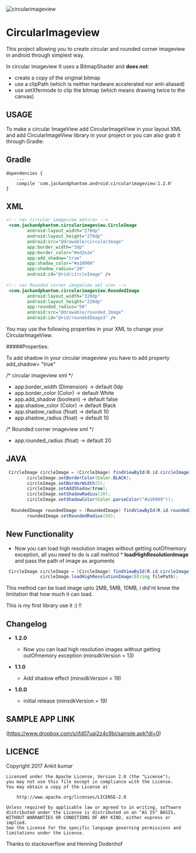 ![circularimageview](https://user-images.githubusercontent.com/22986571/30037960-998918f8-91dd-11e7-904e-dd9252349788.png)


# CircularImageview
This project allowing you to create circular and rounded corner imageview in android through simplest way.

In circular imageview It uses a BitmapShader and **does not**:
* create a copy of the original bitmap
* use a clipPath (which is neither hardware accelerated nor anti-aliased)
* use setXfermode to clip the bitmap (which means drawing twice to the canvas)

USAGE
-----
To make a circular ImageView add CircularImageView in your layout XML and add CircularImageView library in your project or you can also grab it through Gradle:

Gradle
------
```
dependencies {
    ...
    compile 'com.jackandphantom.android:circularimageview:1.2.0'
}
```
XML
-----

```xml
<!-- <a> circular imageview xml</a> -->
 <com.jackandphantom.circularimageview.CircleImage
        android:layout_width="270dp"
        android:layout_height="270dp"
        android:src="@drawable/circularImage"
        app:border_width="3dp"
        app:border_color="#ed2e2e"
        app:add_shadow="true"
        app:shadow_color="#a10909"
        app:shadow_radius="20"
        android:id="@+id/circleImage" />
        
<!-- <a> Rounded corner imageview xml </a> -->
 <com.jackandphantom.circularimageview.RoundedImage
        android:layout_width="320dp"
        android:layout_height="220dp"
        app:rounded_radius="50"
        android:src="@drawable/rounded_Image"
        android:id="@+id/roundedImage3" />

```
You may use the following properties in your XML to change your CircularImageView.


#####Properties:

To add shadow in your circular imageview you have to add property add_shadow= "true"

 /*  circular imageview xml */
*  app.border_width  (Dimension)  ->  default 0dp
*  app.border_color  (Color)      ->  default White
*  app.add_shadow    (boolean)    ->  default false
*  app.shadow_color  (Color)      ->  default Black
*  app.shadow_radius (float)      ->  default 10
*  app.shadow_radius (float)      ->  default 10

/* Rounded corner imageview xml */
* app.rounded_radius  (float)     ->  default 20

JAVA
-----

```java
 CircleImage circleImage = (CircleImage) findViewById(R.id.circleImage);
        circleImage.setBorderColor(Color.BLACK);
        circleImage.setBorderWidth(5);
        circleImage.setAddShadow(true);
        circleImage.setShadowRadius(20);
        circleImage.setShadowColor(Color.parseColor("#a10909"));
     
  RoundedImage roundedImage = (RoundedImage) findViewById(R.id.roundedImage);
        roundedImage.setRoundedRadius(50);
```
New Functionality 
---------
* Now you can load high resolution images without getting outOfmemory exception, all you need to do is call mehtod              * **loadHighResolutionImage** and pass the path of image as arguments

```java
 CircleImage circleImage = (CircleImage) findViewById(R.id.circleImage);
             circleImage.loadHighResolutionImage(String filePath);
 ```
 
 This method can be load image upto 2MB, 5MB, 10MB, i did'nt know the limitation that how much it can load.

This is my first library use it :) !!

Changelog
---------
* **1.2.0**
    * Now you can load high resolution images without getting outOfmemory exception  (minsdkVersion = 13)
    
* **1.1.0**
    * Add shadow effect (minsdkVersion = 19)

* **1.0.0**
    * initial release (minsdkVersion = 19)

SAMPLE APP LINK
-----
(https://www.dropbox.com/s/ifd07uaj2z4c9bi/sample.apk?dl=0)

LICENCE
-----

 Copyright 2017 Ankit kumar

    Licensed under the Apache License, Version 2.0 (the "License");
    you may not use this file except in compliance with the License.
    You may obtain a copy of the License at

        http://www.apache.org/licenses/LICENSE-2.0

    Unless required by applicable law or agreed to in writing, software
    distributed under the License is distributed on an "AS IS" BASIS,
    WITHOUT WARRANTIES OR CONDITIONS OF ANY KIND, either express or implied.
    See the License for the specific language governing permissions and
    limitations under the License.

 Thanks to stackoverflow and Henning Dodenhof
